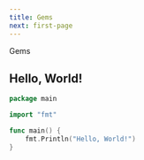 ```yaml
---
title: Gems
next: first-page
---
```


Gems

## Hello, World!

```go {filename="main.go"}
package main

import "fmt"

func main() {
    fmt.Println("Hello, World!")
}
```
